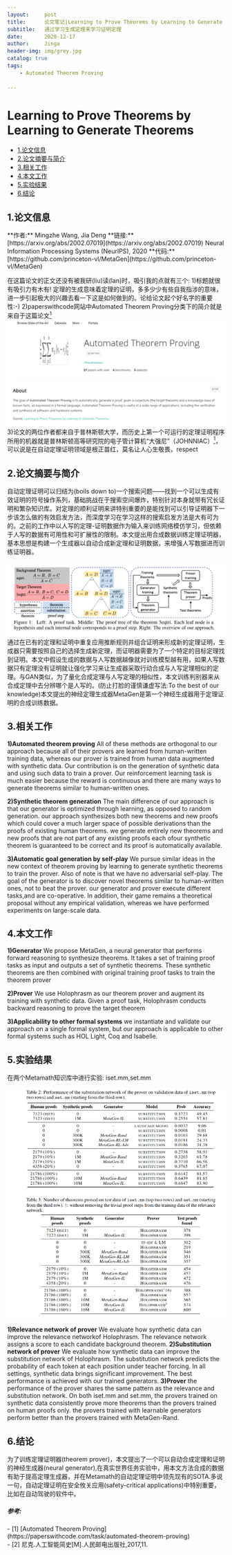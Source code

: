 ```yaml
---
layout:     post
title:      论文笔记|Learning to Prove Theorems by Learning to Generate Theorems
subtitle:   通过学习生成定理来学习证明定理 
date:       2020-12-17
author:     Jinga
header-img: img/grey.jpg
catalog: true
tags:
    - Automated Theorem Proving

---
```


# Learning to Prove Theorems by Learning to Generate Theorems

* [1.论文信息](#1)
* [2.论文摘要与简介](#2)
* [3.相关工作](#3)
* [4.本文工作](#4)
* [5.实验结果](#5)
* [6.结论](#6)

<h2 id="1">1.论文信息</h2>
**作者:** Mingzhe Wang, Jia Deng
**链接:** [https://arxiv.org/abs/2002.07019](https://arxiv.org/abs/2002.07019)
Neural Information Processing Systems (NeurIPS), 2020
**代码:** [https://github.com/princeton-vl/MetaGen](https://github.com/princeton-vl/MetaGen)

在这篇论文的正文还没有被我研(liu)读(lan)时，吸引我的点就有三个:
1)标题就很有吸引力有木有! 定理的生成意味着定理的证明，多多少少有些自我指涉的意味，进一步引起极大的兴趣去看一下这是如何做到的。论给论文起个好名字的重要性:-)
2)paperswithcode网站中Automated Theorem Proving分类下的简介就是来自于这篇论文[<sup>1</sup>](#refer-anchor-1)
![paperswithcode_automated_theorem_proving.png](./post_img/20201217paperswithcode_atp.png)
3)论文的两位作者都来自于普林斯顿大学，而历史上第一个可运行的定理证明程序所用的机器就是普林斯顿高等研究院的电子管计算机“大强尼”（JOHNNIAC）[<sup>1</sup>](#refer-anchor-2)，可以说是在自动定理证明领域是根正苗红，莫名让人心生敬畏，respect

<h2 id="2">2.论文摘要与简介</h2>
自动定理证明可以归结为(boils down to)一个搜索问题——找到一个可以生成有效证明的符号操作系列，基础挑战在于搜索空间爆炸，特别针对本身就带有冗长证明和繁杂知识库。对定理的顺利证明来讲特别重要的是能找到可以引导证明器下一步该怎么做的有效启发方法，而深度学习在学习这样的搜索启发方法是大有可为的。之前的工作中以人写的定理-证明数据作为输入来训练网络模仿学习，但依赖于人写的数据有可用性和可扩展性的限制。本文提出用合成数据训练定理证明器，基本思想是构建一个生成器以自动合成新定理和证明数据，来增强人写数据进而训练证明器。

![overview.png](./post_img/20201217overview.png)
通过在已有的定理和证明中重复应用推断规则并组合证明来形成新的定理证明，生成器只需要按照自己的选择生成新定理，而证明器需要为了一个特定的目标定理找到证明。本文中假设生成的数据与人写数据越像就对训练模型越有用，如果人写数据只有定理没有证明就让强化学习来让生成器采取行动合成与人写定理相似的定理。与GAN类似，为了量化合成定理与人写定理的相似性，本文训练判别器来从合成定理中去分辨哪个是人写的。(防止打脸的谨慎谦虚写法:To the best of our knowledge)本文提出的神经定理生成器MetaGen是第一个神经生成器用于定理证明的合成训练数据。

<h2 id="3">3.相关工作</h2>

**1)Automated  theorem  proving**
All of these methods are orthogonal to our approach because all of their provers are learned from human-written training data, whereas our prover is trained from human data augmented with synthetic data. Our contribution is on the generation of synthetic data and using such data to train a prover.
Our reinforcement learning task is much easier because the reward is continuous and there are many ways to generate theorems similar to human-written ones.

**2)Synthetic theorem generation**
The main difference of our approach is that our generator is optimized through learning, as opposed to random generation.
our approach synthesizes both new theorems and new proofs which could cover a much larger space of possible derivations than the proofs of existing human theorems.
we generate entirely new theorems and new proofs that are not part of any existing proofs
each ofour synthetic theorem is guaranteed to be correct and its proof is automatically available.

**3)Automatic goal generation by self-play**
We pursue similar ideas in the new context of theorem proving by learning to generate synthetic theorems to train the prover. Also of note is that we have no adversarial self-play. The goal of the generator is to discover novel theorems similar to human-written ones, not to beat the prover.
our generator and prover execute different tasks,and are co-operative. In addition, their game remains a theoretical proposal without any empirical validation, whereas we have performed experiments on large-scale data.


<h2 id="4">4.本文工作</h2>

**1)Generator**
We propose MetaGen, a neural generator that performs forward reasoning to synthesize theorems. It takes a set of training proof tasks as input and outputs a set of synthetic theorems. These synthetic theorems are then combined with original training proof tasks to train the theorem prover

**2)Prover**
We use Holophrasm as our theorem prover and augment its training with synthetic data. Given a proof task, Holophrasm conducts backward reasoning to prove the target theorem

**3)Applicability to other formal systems**
we instantiate and validate our approach on a single formal system, but our approach is applicable to other formal systems such as HOL Light, Coq and Isabelle.

<h2 id="5">5.实验结果</h2>
在两个Metamath知识库中进行实验: iset.mm,set.mm

![table.png](./post_img/20201217table.png)

**1)Relevance network of prover**
We evaluate how synthetic data can improve the relevance networkof Holophrasm. The relevance network assigns a score to each candidate background theorem.
**2)Substitution  network  of  prover**
We  evaluate  how  synthetic  data  can  improve  the  substitution network of Holophrasm.  The substitution network predicts the probability of each token at each position under teacher forcing.
In all settings, synthetic data brings significant improvement. The best performance is achieved with our trained generators.
**3)Prover**
the performance of the prover shares the same pattern as the relevance and substitution network. On both iset.mm and set.mm, the provers trained on synthetic data consistently prove more theorems than the provers trained on human proofs only. 
the provers trained with learnable generators perform better than the provers trained with MetaGen-Rand.

<h2 id="6">6.结论</h2>
为了训练定理证明器(theorem prover)，本文提出了一个可以自动合成定理和证明的神经生成器(neural generator),在真实世界任务实验中，用本文方法合成的数据有助于提高定理生成器，并在Metamath的自动定理证明中领先现有的SOTA.多说一句，自动定理证明在安全攸关应用(safety-critical applications)中特别重要，比如在自动驾驶的软件中。





##### 参考:
<div id="refer-anchor-1"></div>
- [1] [Automated Theorem Proving](https://paperswithcode.com/task/automated-theorem-proving)
<div id="refer-anchor-2"></div>
- [2] 尼克.人工智能简史[M].人民邮电出版社,2017,11.

	  
